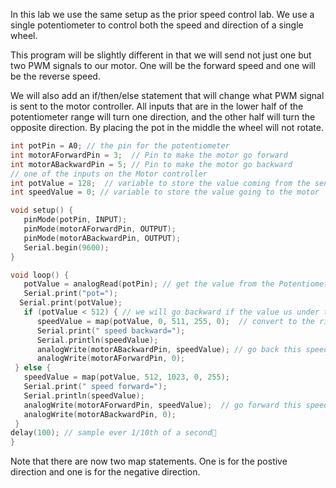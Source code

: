 In this lab we use the same setup as the prior speed control lab.  We use a single potentiometer to control both the speed and direction of a single wheel.

This program will be slightly different in that we will send not just one but two PWM signals to our motor.  One will be the forward speed and one will be the reverse speed.

We will also add an if/then/else statement that will change what PWM signal is sent to the motor controller.  All inputs that are in the lower half of the potentiometer range will turn one direction, and the other half will turn the opposite direction.  By placing the pot in the middle the wheel will not rotate.

```C
int potPin = A0; // the pin for the potentiometer
int motorAForwardPin = 3;  // Pin to make the motor go forward
int motorABackwardPin = 5; // Pin to make the motor go backward
// one of the inputs on the Motor controller
int potValue = 128;  // variable to store the value coming from the sensor
int speedValue = 0; // variable to store the value going to the motor

void setup() {
   pinMode(potPin, INPUT);
   pinMode(motorAForwardPin, OUTPUT);
   pinMode(motorABackwardPin, OUTPUT);
   Serial.begin(9600);
}

void loop() {
   potValue = analogRead(potPin); // get the value from the Potentiometer from 0 to 1023
   Serial.print("pot=");
  Serial.print(potValue);
   if (potValue < 512) { // we will go backward if the value us under this
      speedValue = map(potValue, 0, 511, 255, 0);  // convert to the right range
      Serial.print(" speed backward=");
      Serial.println(speedValue);
      analogWrite(motorABackwardPin, speedValue); // go back this speed
      analogWrite(motorAForwardPin, 0);
 } else {
   speedValue = map(potValue, 512, 1023, 0, 255);  
   Serial.print(" speed forward=");
   Serial.println(speedValue);
   analogWrite(motorAForwardPin, speedValue);  // go forward this speed
   analogWrite(motorABackwardPin, 0);
 }
delay(100); // sample ever 1/10th of a second
}
```
Note that there are now two map statements.  One is for the postive direction and one is for the negative direction.

